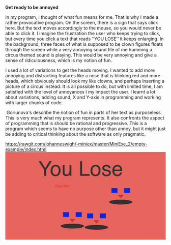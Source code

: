 **Get ready to be annoyed**

In my program, I thought of what fun means for me. That is why I made a rather provocative program. On the screen, there is a sign that says click here. But the text moves accordingly to the mouse, so you would never be able to click it. I imagine the  frustration the user who keeps trying to click, but every time you click a text that reads ‘’YOU LOSE’’ it keeps enlarging. In the background, three faces of what is supposed to be clown figures floats through the screen while a very annoying sound file of me humming a circus themed sound is playing. This would be very annoying and give a sense of ridiculousness, which is my notion of fun.

I used a lot of variations to get the heads moving. I wanted to add more annoying and distracting features like a nose that is blinking red and more heads, which obviously should look my like clowns, and perhaps inserting a picture of a circus instead. It is all possible to do, but with limited time, I am satisfied with the level of annoyances I my impact the user. I learnt a lot about variations, adding sound, X and Y-axis in programming and working with larger chunks of code. 

 Goriunova's describe the notion of fun in parts of her text as purposeless. This is very much what my program represents. It also confronts the aspect of programming that is should be rational and progressive. This is a program which seems to have no purpose other than annoy, but it might just be adding to critical thinking about the software as only pragmatic.

https://rawgit.com/johanneswigh/-miniex/master/MiniExe_2/empty-example/index.html
![alt tekst](https://github.com/johanneswigh/-miniex/blob/master/MiniExe_2/Mini_ex2.png?raw=true)
